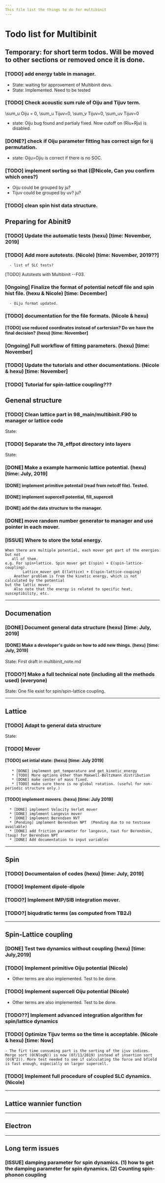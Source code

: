 ```yaml
---
This file list the things to do for multibinit
---
```

# Todo list for Multibinit

## Temporary: for short term todos. Will be moved to other sections or removed once it is done.
### [TODO] add energy table in manager.
  - State: waiting for approvement of Multibinit devs. 
  - State: Implemented. Need to be tested
### [TODO] Check acoustic sum rule of Oiju and Tijuv term. 
   \sum_u Oiju = 0, \sum_u Tijuv=0, \sum_v Tijuv=0, \sum_uv Tijuv=0
  - state: Oiju bug found and partialy fixed. Now cutoff on (Riu+Rju) is disabled. 

### [DONE?] check if Oiju parameter fitting has correct sign for ij permutation.
 - state: Oiju=Ojiu is correct if there is no SOC. 
### [TODO] implement sorting so that  (@Nicole, Can you confirm which ones?)  
 - Oiju could be grouped by ju?
 - Tijuv could be grouped by uv? ju? 
 
### [TODO] clean spin hist data structure.
 

## Preparing for Abinit9

### [TODO] Update the automatic tests (hexu) [time: November, 2019]

### [TODO] Add more autotests. (Nicole) [time: November, 2019??]

      - list of SLC tests?
[TODO] Autotests with Multibinit --F03.

### [Ongoing] Finalize the format of potential netcdf file and spin hist file. (hexu & Nicole) [time: December]

      - Oiju format updated.
### [TODO] documentation for the file formats. (Nicole & hexu)

#### [TODO] use reduced coordinates instead of cartersian? Do we have the final decision? (hexu)  [time: November]
### [Ongoing] Full workflow of fitting parameters. (hexu) [time: November]
### [TODO] Update the tutorials and other documentations. (Nicole & hexu) [time: November]
### [TODO] Tutorial for spin-lattice coupling???


## Genenal structure

### [TODO] Clean lattice part in 98_main/multibinit.F90 to manager or lattice code

State: 


### [TODO] Separate the 78_effpot directory into layers 

State: 

### [DONE] Make a example harmonic lattice potential. (hexu) [time: July, 2019]
#### [DONE] implement primitive potentail (read from netcdf file). Tested.
#### [DONE] implement supercell potential, fill_supercell
#### [DONE] add the data structure to the manager.
###  [DONE] move random number generator to manager and use pointer in each mover.

### [ISSUE] Where to store the total energy.
	When there are multiple potential, each mover get part of the energies but not
	   all of them.
	e.g. For spin+lattice. Spin mover get E(spin) + E(spin-lattice-coupling).
	        Lattice_mover get E(lattice) + E(spin-lattice-couping) 
	    Another problem is from the kinetic energy, which is not calculated by the potential
	but the lattic mover.
	    Also note that the energy is related to specific heat, susceptibility, etc. 

---

## Documenation
### [DONE] Document general data structure  (hexu) [time: July, 2019]


#### [DONE] Make a developer's guide on how to add new things. (hexu) [time: July, 2019]

State: First draft in multibinit_note.md

### [TODO?] Make a full technical note (including all the methods used) (everyone) 

State: One file exist for spin/spin-lattice coupling.

---

## Lattice

### [TODO] Adapt to general data structure

State: 

### [TODO] Mover

#### [TODO] set intial state:  (hexu) [time: July 2019]
       * [DONE] implement get_temperature and get_kinetic_energy
       * [TODO] More options other than Maxwell-Boltzmann distribution
       * [DONE] make center of mass fixed.
       * [TODO] make sure there is no global rotation. (useful for non-periodic structure only.)

#### [TODO] implement movers. (hexu) [time: July 2019]

      * [DONE] implement Velocity Verlet mover
      * [DONE] implement Langevin mover
      * [DONE] implement Berendsen NVT
      * [Pending] implement Berendsen NPT  (Pending due to no testcase available)
      * [DONE] add friction parameter for langevin, taut for Berendsen, (taup) for Berendsen NPT
      * [DONE] Add documentation to input variables

---

## Spin

### [TODO] Documentaion of codes (hexu) [time: July, 2019] 

### [TODO] Implement dipole-dipole 

### [TODO?] Implement IMP/SIB integration mover.

### [TODO?] biqudratic terms (as computed from TB2J)

---

## Spin-Lattice coupling

### [DONE] Test two dynamics without coupling (hexu) [time: July,2019]

### [TODO] Implement primitive Oiju potential (Nicole) 
 - Other terms are also implemented. Test to be done.

### [TODO] Implement supercell Oiju potential (Nicole)
 - Other terms are also implemented. Test to be done.

### [TODO??] Implement advanced integration algorithm for spin/lattice dynamics

### [TODO] Optimize Tijuv terms so the time is acceptable. (Nicole & hexu) [time: Now]
    - The firt time consuming part is the sorting of the ijuv indices. Merge sort (O(NlogN)) is now (07/11/2019) instead of insertion sort (O(N^2)). More test needed to see if calculating the force and bfield is fast enough, especially on larger supercell. 


### [TODO] Implement full procedure of coupled SLC dynamics. (Nicole)

---
## Lattice wannier function

---

## Electron

---


## Long term issues
### [ISSUE] damping parameter for spin dynamics. (1) how to get the damping parameter for spin dynamics. (2) Counting spin-phonon coupling



